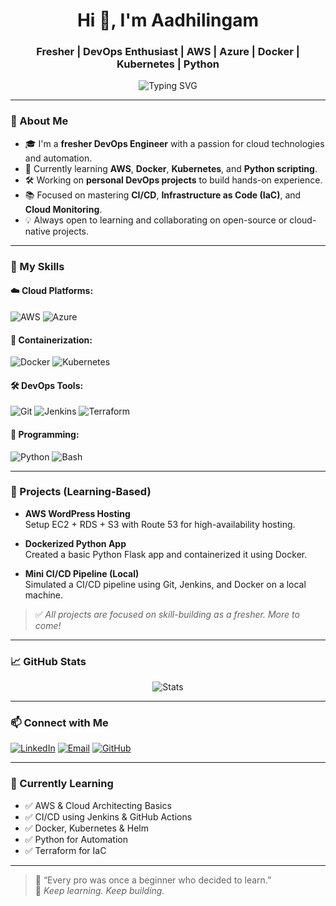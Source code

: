 <!-- README.md -->

<h1 align="center">Hi 👋, I'm Aadhilingam</h1>
<h3 align="center">Fresher | DevOps Enthusiast | AWS | Azure | Docker | Kubernetes | Python</h3>



<p align="center">
  <img src="https://readme-typing-svg.herokuapp.com?font=Fira+Code&pause=1000&center=true&vCenter=true&multiline=true&width=435&lines=Aspiring+DevOps+Engineer;Cloud+%7C+Automation+%7C+Containers;Learning+CI%2FCD+%7C+IaC+%7C+Monitoring" alt="Typing SVG" />
</p>

---

### 🌟 About Me

- 🎓 I'm a **fresher DevOps Engineer** with a passion for cloud technologies and automation.
- 🌱 Currently learning **AWS**, **Docker**, **Kubernetes**, and **Python scripting**.
- 🛠️ Working on **personal DevOps projects** to build hands-on experience.
- 📚 Focused on mastering **CI/CD**, **Infrastructure as Code (IaC)**, and **Cloud Monitoring**.
- 💡 Always open to learning and collaborating on open-source or cloud-native projects.

---

### 🚀 My Skills

#### ☁️ Cloud Platforms:
![AWS](https://img.shields.io/badge/AWS-Beginner-orange?style=for-the-badge&logo=amazonaws)
![Azure](https://img.shields.io/badge/Azure-Beginner-blue?style=for-the-badge&logo=microsoftazure)

#### 🐳 Containerization:
![Docker](https://img.shields.io/badge/Docker-Beginner-blue?style=for-the-badge&logo=docker)
![Kubernetes](https://img.shields.io/badge/Kubernetes-Learning-blue?style=for-the-badge&logo=kubernetes)

#### 🛠️ DevOps Tools:
![Git](https://img.shields.io/badge/Git-Basic-red?style=for-the-badge&logo=git)
![Jenkins](https://img.shields.io/badge/Jenkins-Learning-blue?style=for-the-badge&logo=jenkins)
![Terraform](https://img.shields.io/badge/Terraform-Learning-purple?style=for-the-badge&logo=terraform)

#### 🐍 Programming:
![Python](https://img.shields.io/badge/Python-Beginner-yellow?style=for-the-badge&logo=python)
![Bash](https://img.shields.io/badge/Bash-Scripting-blue?style=for-the-badge&logo=gnu-bash)

---

### 📘 Projects (Learning-Based)

- **AWS WordPress Hosting**  
  Setup EC2 + RDS + S3 with Route 53 for high-availability hosting.
  
- **Dockerized Python App**  
  Created a basic Python Flask app and containerized it using Docker.

- **Mini CI/CD Pipeline (Local)**  
  Simulated a CI/CD pipeline using Git, Jenkins, and Docker on a local machine.

> ✅ *All projects are focused on skill-building as a fresher. More to come!*

---

### 📈 GitHub Stats

<p align="center">
  <img src="https://github-readme-stats.vercel.app/api?username=your-github-username&show_icons=true&theme=tokyonight" alt="Stats" />
</p>

---

### 📫 Connect with Me

[![LinkedIn](https://img.shields.io/badge/LinkedIn-blue?style=for-the-badge&logo=linkedin)](https://www.linkedin.com/in/your-profile)
[![Email](https://img.shields.io/badge/Email-grey?style=for-the-badge&logo=gmail)](mailto:your.email@example.com)
[![GitHub](https://img.shields.io/badge/GitHub-Follow-black?style=for-the-badge&logo=github)](https://github.com/your-github-username)

---

### 🧠 Currently Learning

- ✅ AWS & Cloud Architecting Basics  
- ✅ CI/CD using Jenkins & GitHub Actions  
- ✅ Docker, Kubernetes & Helm  
- ✅ Python for Automation  
- ✅ Terraform for IaC

---

> 💬 “Every pro was once a beginner who decided to learn.”  
> 🌱 *Keep learning. Keep building.*

